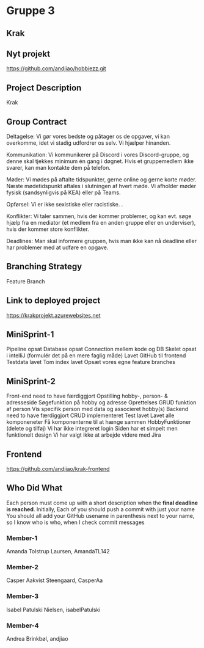 # Gruppe 3

## Krak

## Nyt projekt
https://github.com/andjiao/hobbiezz.git

## Project Description
Krak

## Group Contract
Deltagelse: Vi gør vores bedste og påtager os de opgaver, vi kan overkomme, idet vi stadig udfordrer os selv. Vi hjælper hinanden.
 
Kommunikation: Vi kommunikerer på Discord i vores Discord-gruppe, og denne skal tjekkes minimum én gang i døgnet. Hvis et gruppemedlem ikke svarer, kan man kontakte dem på telefon.
 
Møder: Vi mødes på aftalte tidspunkter, gerne online og gerne korte møder. Næste mødetidspunkt aftales i slutningen af hvert møde.
Vi afholder møder fysisk (sandsynligvis på KEA) eller på Teams.
 
Opførsel: Vi er ikke sexistiske eller racistiske. .

Konflikter: Vi taler sammen, hvis der kommer problemer, og kan evt. søge hjælp fra en mediator (et medlem fra en anden gruppe eller en underviser), hvis der kommer store konflikter.
 
Deadlines: Man skal informere gruppen, hvis man ikke kan nå deadline eller har problemer med at udføre en opgave.
 

## Branching Strategy
Feature Branch

## Link to deployed project
https://krakprojekt.azurewebsites.net

## MiniSprint-1
Pipeline opsat
Database opsat 
Connection mellem kode og DB
Skelet opsat i intelliJ (formulér det på en mere faglig måde)
Lavet GitHub til frontend
Testdata lavet
Tom index lavet
Opsæt vores egne feature branches

## MiniSprint-2
Front-end need to have færdiggjort
Opstilling hobby-, person- & adresseside
Søgefunktion på hobby og adresse 
Oprettelses GRUD funktion af person
Vis specifik person med data og associeret hobby(s)
Backend need to have færdiggjort
CRUD implementeret
Test lavet
Lavet alle komponeneter
Få komponenterne til at hænge sammen
HobbyFunktioner (delete og tilføj)
Vi har ikke integreret login
Siden har et simpelt men funktionelt design
Vi har valgt ikke at arbejde videre med Jira

## Frontend
https://github.com/andjiao/krak-frontend


## Who Did What
Each person must come up with a short description when the **final deadline is reached**.
Initially, Each of you should push a commit with just your name
You should all add your GitHub usename in parenthesis next to your name, so I know who is who, when I check commit messages

### Member-1
Amanda Tolstrup Laursen, AmandaTL142


### Member-2
Casper Aakvist Steengaard, CasperAa


### Member-3
Isabel Patulski Nielsen, isabelPatulski


### Member-4
Andrea Brinkbøl, andjiao
